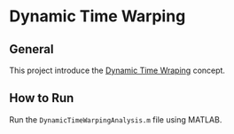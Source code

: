 # Dynamic Time Warping

## General
This project introduce the [Dynamic Time Wraping](https://en.wikipedia.org/wiki/Dynamic_time_warping) concept.

## How to Run
Run the `DynamicTimeWarpingAnalysis.m` file using MATLAB.
